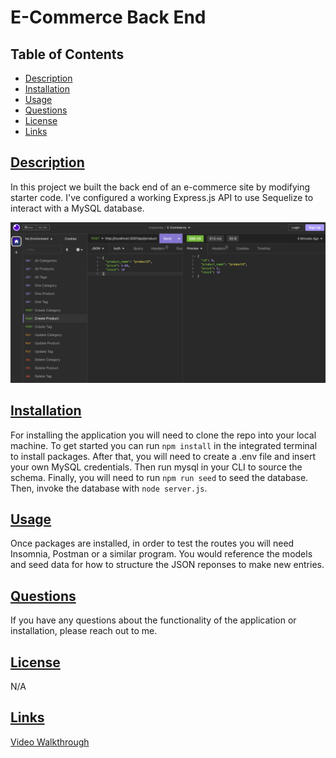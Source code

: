 # E-Commerce Back End

## Table of Contents
* [Description](#description)
* [Installation](#installation)
* [Usage](#usage)
* [Questions](#questions)
* [License](#license)
* [Links](#links)

## [Description](#table-of-contents)
In this project we built the back end of an e-commerce site by modifying starter code. I've configured a working Express.js API to use Sequelize to interact with a MySQL database.

![demo](./Screenshot%202023-08-23%20at%205.31.25%20PM.png)

## [Installation](#table-of-contents)
For installing the application you will need to clone the repo into your local machine. To get started you can run `npm install` in the integrated terminal to install packages. After that, you will need to create a .env file and insert your own MySQL credentials. Then run mysql in your CLI to source the schema. Finally, you will need to run `npm run seed` to seed the database. Then, invoke the database with `node server.js`.

## [Usage](#table-of-contents)
Once packages are installed, in order to test the routes you will need Insomnia, Postman or a similar program. You would reference the models and seed data for how to structure the JSON reponses to make new entries.

## [Questions](#table-of-contents)
If you have any questions about the functionality of the application or installation, please reach out to me.

## [License](#table-of-contents)
N/A

## [Links](#table-of-contents)
[Video Walkthrough](https://watch.screencastify.com/v/eoecOsrftQ55tOv1iz3J)